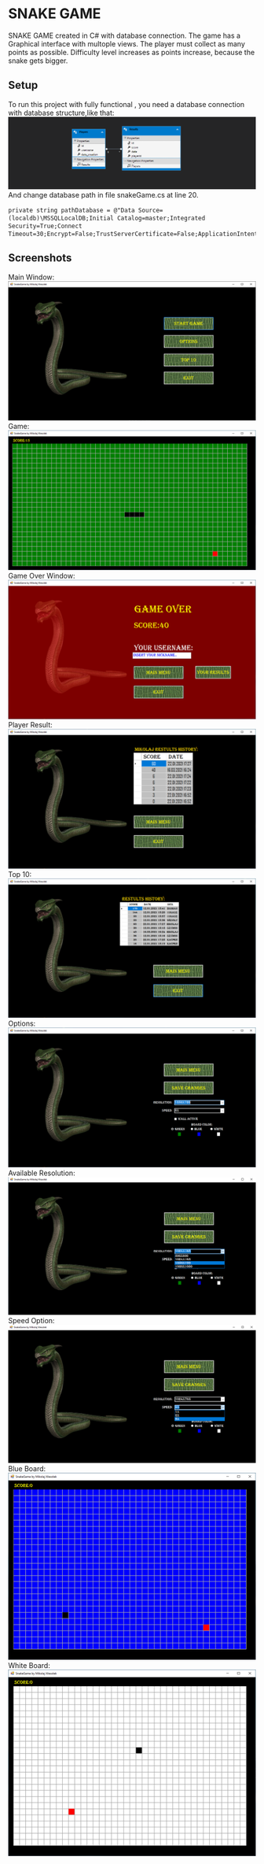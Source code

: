 # SNAKE GAME
SNAKE GAME created in C# with database connection. The game has a Graphical interface with multople views.
The player must collect as many points as possible. Difficulty level increases as points increase, because the snake gets bigger.
##
## Setup
To run this project with fully functional , you need a database connection with database structure,like that:
![ERD DIAGRAM](./imagesFromGame/erdDiagramSnakeGame.PNG)
And change database path in file snakeGame.cs at line 20.
```
private string pathDatabase = @"Data Source=(localdb)\MSSQLLocalDB;Initial Catalog=master;Integrated Security=True;Connect Timeout=30;Encrypt=False;TrustServerCertificate=False;ApplicationIntent=ReadWrite;MultiSubnetFailover=False";
```
## Screenshots
Main Window:
![Main window](./imagesFromGame/mainWindow.PNG)
Game:
![Game](./imagesFromGame/Game.PNG)
Game Over Window:
![Game Over](./imagesFromGame/gameOver.PNG)
Player Result:
![Player result](./imagesFromGame/playerResult.PNG)
Top 10:
![Top 10](./imagesFromGame/topTen.PNG)
Options:
![Options](./imagesFromGame/optionScreen.PNG)
Available Resolution:
![Resolution](./imagesFromGame/resolution.png)
Speed Option:
![Speed](./imagesFromGame/speed.png)
Blue Board:
![Blue Board](./imagesFromGame/blueGame.PNG)
White Board:
![White Board](./imagesFromGame/WhiteGame.PNG)
